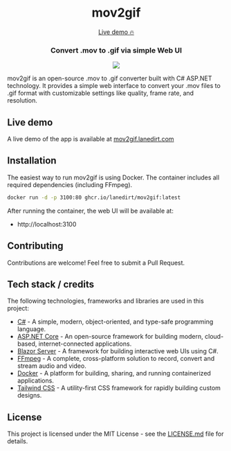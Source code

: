 <div align="center">

<h1>mov2gif</h1>

<p align="center">
<a href="https://mov2gif.lanedirt.com">Live demo 🔥</a>
</p>

<h3 align="center">
Convert .mov to .gif via simple Web UI
</h3>

[<img src="https://img.shields.io/github/actions/workflow/status/lanedirt/mov2gif/dotnet-integration-tests.yml?label=integration tests">](https://github.com/lanedirt/mov2gif/actions/workflows/dotnet-integration-tests.yml)

</div>

mov2gif is an open-source .mov to .gif converter built with C# ASP.NET technology. It provides a simple web interface to convert your .mov files to .gif format with customizable settings like quality, frame rate, and resolution.

## Live demo
A live demo of the app is available at [mov2gif.lanedirt.com](https://mov2gif.lanedirt.com)

## Installation

The easiest way to run mov2gif is using Docker. The container includes all required dependencies (including FFmpeg).

```bash
docker run -d -p 3100:80 ghcr.io/lanedirt/mov2gif:latest
```

After running the container, the web UI will be available at:
- http://localhost:3100

## Contributing

Contributions are welcome! Feel free to submit a Pull Request.

## Tech stack / credits
The following technologies, frameworks and libraries are used in this project:

- [C#](https://docs.microsoft.com/en-us/dotnet/csharp/) - A simple, modern, object-oriented, and type-safe programming language.
- [ASP.NET Core](https://dotnet.microsoft.com/apps/aspnet) - An open-source framework for building modern, cloud-based, internet-connected applications.
- [Blazor Server](https://dotnet.microsoft.com/apps/aspnet/web-apps/blazor) - A framework for building interactive web UIs using C#.
- [FFmpeg](https://ffmpeg.org/) - A complete, cross-platform solution to record, convert and stream audio and video.
- [Docker](https://www.docker.com/) - A platform for building, sharing, and running containerized applications.
- [Tailwind CSS](https://tailwindcss.com/) - A utility-first CSS framework for rapidly building custom designs.

## License

This project is licensed under the MIT License - see the [LICENSE.md](LICENSE.md) file for details.

